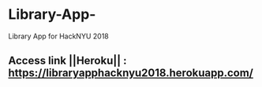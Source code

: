 # Library-App-
Library App for HackNYU 2018


## Access link ||Heroku|| : https://libraryapphacknyu2018.herokuapp.com/
